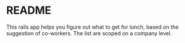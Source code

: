 # README

This rails app helps you figure out what to get for lunch, based on the suggestion of co-workers.  The list are scoped on a company level.
